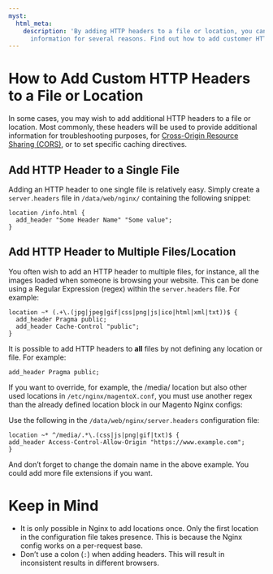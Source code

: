 ```yaml
---
myst:
  html_meta:
    description: 'By adding HTTP headers to a file or location, you can provide additional
      information for several reasons. Find out how to add customer HTTP headers here. '
---
```


<!-- source: https://support.hypernode.com/en/hypernode/nginx/how-to-add-custom-http-headers-to-a-file-or-location/ -->

# How to Add Custom HTTP Headers to a File or Location

In some cases, you may wish to add additional HTTP headers to a file or location. Most commonly, these headers will be used to provide additional information for troubleshooting purposes, for [Cross-Origin Resource Sharing (CORS)](https://developer.mozilla.org/en-US/docs/Web/HTTP/CORS), or to set specific caching directives.

## Add HTTP Header to a Single File

Adding an HTTP header to one single file is relatively easy. Simply create a `server.headers` file in `/data/web/nginx/` containing the following snippet:

```nginx
location /info.html {
  add_header "Some Header Name" "Some value";
}

```

## Add HTTP Header to Multiple Files/Location

You often wish to add an HTTP header to multiple files, for instance, all the images loaded when someone is browsing your website. This can be done using a Regular Expression (regex) within the `server.headers` file. For example:

```nginx
location ~* (.+\.(jpg|jpeg|gif|css|png|js|ico|html|xml|txt))$ {
  add_header Pragma public;
  add_header Cache-Control "public";
}

```

It is possible to add HTTP headers to **all** files by not defining any location or file. For example:

```nginx
add_header Pragma public;

```

If you want to override, for example, the /media/ location but also other used locations in `/etc/nginx/magentoX.conf`, you must use another regex than the already defined location block in our Magento Nginx configs:

Use the following in the `/data/web/nginx/server.headers` configuration file:

```nginx
location ~* ^/media/.*\.(css|js|png|gif|txt)$ {
add_header Access-Control-Allow-Origin "https://www.example.com";
}
```

And don’t forget to change the domain name in the above example. You could add more file extensions if you want.

# Keep in Mind

- It is only possible in Nginx to add locations once. Only the first location in the configuration file takes presence. This is because the Nginx config works on a per-request base.
- Don’t use a colon (`:`) when adding headers. This will result in inconsistent results in different browsers.
